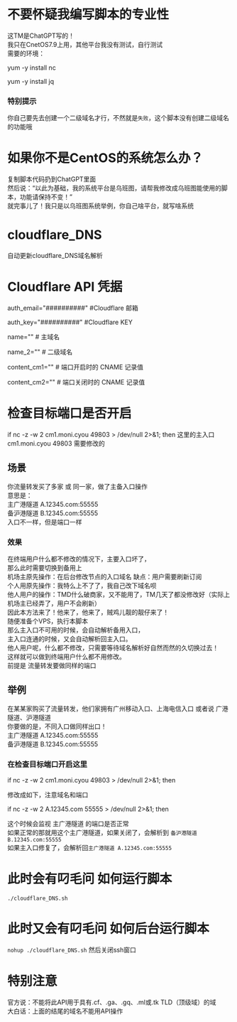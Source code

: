 # 不要怀疑我编写脚本的专业性
这TM是ChatGPT写的！<br>
我只在CnetOS7.9上用，其他平台我没有测试，自行测试<br>
需要的环境：<br>

yum -y install nc

yum -y install jq

### 特别提示
你自己要先去创建一个二级域名才行，不然就是`失败`，这个脚本没有创建二级域名的功能哦<br>

# 如果你不是CentOS的系统怎么办？
复制脚本代码扔到ChatGPT里面<br>
然后说：“以此为基础，我的系统平台是乌班图，请帮我修改成乌班图能使用的脚本，功能请保持不变！”<br>
就完事儿了！我只是以乌班图系统举例，你自己啥平台，就写啥系统<br>

# cloudflare_DNS
自动更新cloudflare_DNS域名解析
# Cloudflare API 凭据
auth_email="##########" #Cloudflare 邮箱

auth_key="##########" #Cloudflare  KEY

name=""  # 主域名

name_2=""  # 二级域名

content_cm1=""  # 端口开启时的 CNAME 记录值

content_cm2=""  # 端口关闭时的 CNAME 记录值

# 检查目标端口是否开启
   if nc -z -w 2 cm1.moni.cyou 49803 > /dev/null 2>&1; then
这里的主入口 cm1.moni.cyou 49803 需要修改的
  
## 场景
你流量转发买了多家 或 同一家，做了主备入口操作<br>
意思是：<br>
主广港隧道 A.12345.com:55555<br>
备沪港隧道 B.12345.com:55555<br>
入口不一样，但是端口一样<br>
### 效果
在终端用户什么都不修改的情况下，主要入口坏了，<br>
那么此时需要切换到备用上<br>
机场主原先操作：在后台修改节点的入口域名 缺点：用户需要刷新订阅<br>
个人用原先操作：我特么上不了了，我自己改下域名呗<br>
他人用户的操作：TMD什么破商家，又不能用了，TM几天了都没修改好（实际上机场主已经弄了，用户不会刷新）<br>
因此本方法来了！他来了，他来了，贼鸡儿靓的靓仔来了！<br>
随便准备个VPS，执行本脚本<br>
那么主入口不可用的时候，会自动解析备用入口，<br>
主入口连通的时候，又会自动解析回主入口。<br>
他人用户呢，什么都不修改，只需要等待域名解析好自然而然的久切换过去！<br>
这样就可以做到终端用户什么都不用修改。<br>
前提是 流量转发要做同样的端口<br>

## 举例
在某某家购买了流量转发，他们家拥有广州移动入口、上海电信入口 或者说 广港隧道、沪港隧道<br>
你要做的是，不同入口做同样出口！<br>
主广港隧道 A.12345.com:55555<br>
备沪港隧道 B.12345.com:55555<br>

### 在检查目标端口开启这里
  if nc -z -w 2 cm1.moni.cyou 49803 > /dev/null 2>&1; then
  
  修改成如下，注意域名和端口<br>
  
 if nc -z -w 2 A.12345.com 55555 > /dev/null 2>&1; then
  
  这个时候会监视 主广港隧道 的端口是否正常<br>
  如果正常的那就用这个主广港隧道，如果关闭了，会解析到 `备沪港隧道 B.12345.com:55555`<br>
  如果主入口修复了，会解析回`主广港隧道 A.12345.com:55555`
  
# 此时会有叼毛问 如何运行脚本
`./cloudflare_DNS.sh`
# 此时又会有叼毛问 如何后台运行脚本
`nohup ./cloudflare_DNS.sh`
然后关闭ssh窗口


# 特别注意
官方说：不能将此API用于具有.cf、.ga、.gq、.ml或.tk TLD（顶级域）的域<br>
大白话：上面的结尾的域名不能用API操作<br>
